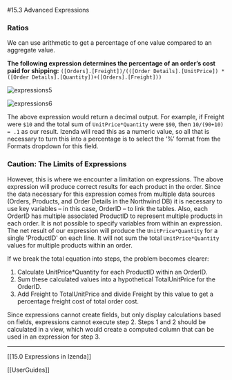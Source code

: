 #15.3 Advanced Expressions

### Ratios

We can use arithmetic to get a percentage of one value compared to an aggregate value.  

**The following expression determines the percentage of an order’s cost paid for shipping:**
``([Orders].[Freight])/(([Order Details].[UnitPrice]) * ([Order Details].[Quantity])+([Orders].[Freight]))``

![expressions5](http://wiki.izenda.us/FAQ/FAQ/expressions5.png)

![expressions6](http://wiki.izenda.us/FAQ/FAQ/expressions6.png)

The above expression would return a decimal output.  For example, if Freight were ``$10`` and the total sum of ``UnitPrice*Quantity`` were ``$90``, then ``10/(90+10) = .1`` as our result.  Izenda will read this as a numeric value, so all that is necessary to turn this into a percentage is to select the ‘%’ format from the Formats dropdown for this field.

### Caution: The Limits of Expressions

However, this is where we encounter a limitation on expressions.  The above expression will produce correct results for each product in the order.  Since the data necessary for this expression comes from multiple data sources (Orders, Products, and Order Details in the Northwind DB) it is necessary to use key variables – in this case, OrderID – to link the tables.  Also, each OrderID has multiple associated ProductID to represent multiple products in each order.  It is not possible to specify variables from within an expression.  The net result of our expression will produce the ``UnitPrice*Quantity`` for a single 'ProductID' on each line.  It will not sum the total ``UnitPrice*Quantity`` values for multiple products within an order.

If we break the total equation into steps, the problem becomes clearer:

1. Calculate UnitPrice*Quantity for each ProductID within an OrderID.
2. Sum these calculated values into a hypothetical TotalUnitPrice for the OrderID.
3. Add Freight to TotalUnitPrice and divide Freight by this value to get a percentage freight cost of total order cost.

Since expressions cannot create fields, but only display calculations based on fields, expressions cannot execute step 2.  Steps 1 and 2 should be calculated in a view, which would create a computed column that can be used in an expression for step 3.

---

[[15.0 Expressions in Izenda]]

[[UserGuides]]
